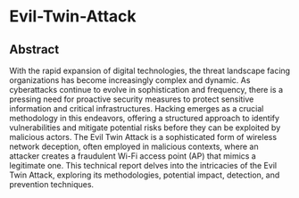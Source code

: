 # Evil-Twin-Attack

## Abstract 
 
With the rapid expansion of digital technologies, the threat landscape facing 
organizations has become increasingly complex and dynamic. As cyberattacks 
continue to evolve in sophistication and frequency, there is a pressing need for 
proactive security measures to protect sensitive information and critical 
infrastructures. Hacking emerges as a crucial methodology in this endeavors, 
offering a structured approach to identify vulnerabilities and mitigate potential risks 
before they can be exploited by malicious actors. The Evil Twin Attack is a 
sophisticated form of wireless network deception, often employed in malicious 
contexts, where an attacker creates a fraudulent Wi-Fi access point (AP) that mimics 
a legitimate one. This technical report delves into the intricacies of the Evil Twin 
Attack, exploring its methodologies, potential impact, detection, and prevention 
techniques.
